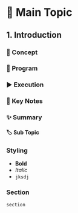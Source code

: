 # 🚀 Main Topic

## 1. Introduction

### 📘 Concept

### 📝 Program

### ▶️ Execution

### 📌 Key Notes

### ✨ Summary

#### 🏷️ Sub Topic

### Styling
 - **Bold**  
 - *Italic*
 - `jksdj`

### Section 
    section

